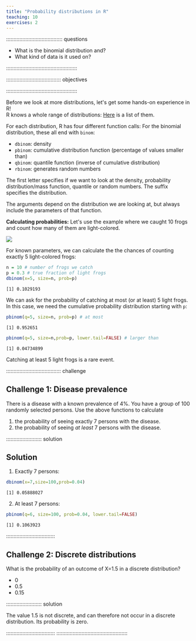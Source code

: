 ```yaml
---
title: "Probability distributions in R"
teaching: 10
exercises: 2
---
```


:::::::::::::::::::::::::::::::::::::: questions 

- What is the binomial distribution and?  
- What kind of data is it used on?

::::::::::::::::::::::::::::::::::::::::::::::::

::::::::::::::::::::::::::::::::::::: objectives



::::::::::::::::::::::::::::::::::::::::::::::::

Before we look at more distributions, let's get some hands-on experience in R!  
R knows a whole range of distributions:  [Here](https://stat.ethz.ch/R-manual/R-devel/library/stats/html/Distributions.html) is a list of them.

For each distribution, R has four different function calls:
For the binomial distribution, these all end with `binom`:  
- `dbinom`: density   
- `pbinom`: cumulative distribution function (percentage of values smaller than)  
- `qbinom`: quantile function (inverse of cumulative distribution)  
- `rbinom`: generates random numbers

The first letter specifies if we want to look at the density, probability distribution/mass function, quantile or random numbers. The suffix specifies the distribution.

The arguments depend on the distribution we are looking at, but always include the parameters of that function.  

**Calculating probabilities:** Let's use the example where we caught 10 frogs and count how many of them are light-colored. 

![](../images/binomial_frogs.png) 

For known parameters, we can calculate the the chances of counting exactly 5 light-colored frogs:

```r
n = 10 # number of frogs we catch
p = 0.3 # true fraction of light frogs
dbinom(x=5, size=n, prob=p)
```

```{.output}
[1] 0.1029193
```

We can ask for the probability of catching at most (or at least) 5 light frogs. In this case, we need the cumulative probability distribution starting with `p`:


```r
pbinom(q=5, size=n, prob=p) # at most
```

```{.output}
[1] 0.952651
```

```r
pbinom(q=5, size=n,prob=p, lower.tail=FALSE) # larger than
```

```{.output}
[1] 0.04734899
```

Catching at least 5 light frogs is a rare event.


::::::::::::::::::::::::::::::::::::: challenge 

## Challenge 1: Disease prevalence  

There is a disease with a known prevalence of 4%. You have a group of 100 randomly selected persons. Use the above functions to calculate  

1. the probability of seeing exactly 7 persons with the disease.  
2. the probability of seeing *at least* 7 persons with the disease.


:::::::::::::::::::::::: solution 

## Solution

1. Exactly 7 persons:

```r
dbinom(x=7,size=100,prob=0.04)
```

```{.output}
[1] 0.05888027
```

2. At least 7 persons:

```r
pbinom(q=6, size=100, prob=0.04, lower.tail=FALSE)
```

```{.output}
[1] 0.1063923
```


:::::::::::::::::::::::::::::::::


## Challenge 2: Discrete distributions

What is the probability of an outcome of X=1.5 in a discrete distribution?

- 0 
- 0.5 
- 0.15 

:::::::::::::::::::::::: solution 

The value $1.5$ is not discrete, and can therefore not occur in a discrete distribution. Its probability is zero. 

:::::::::::::::::::::::::::::::::
::::::::::::::::::::::::::::::::::::::::::::::::

